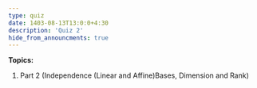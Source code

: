 ```yaml
---
type: quiz
date: 1403-08-13T13:0:0+4:30
description: 'Quiz 2'
hide_from_announcments: true
---
```

**Topics:**
1. Part 2 (Independence (Linear and Affine)Bases, Dimension and Rank)
